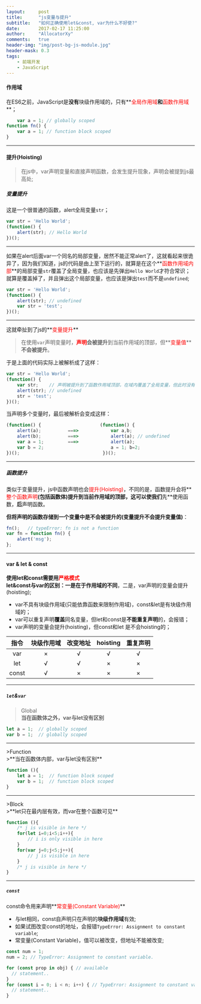 ```yaml
---
layout:     post
title:      "js变量与提升"
subtitle:   "如何正确使用let&const, var为什么不好使?"
date:       2017-02-17 11:25:00
author:     "AllocatorXy"
comments:   true
header-img: "img/post-bg-js-module.jpg"
header-mask: 0.3
tags:
    - 前端开发
    - JavaScript
---
```


#### 作用域
在ES6之前，JavaScript是**没有**块级作用域的，只有**<font color="red">全局作用域</font>**和**<font color="red">函数作用域</font>**；

```javascript
    var a = 1; // globally scoped
function fn() {
    var a = 1; // function block scoped
}
```
<hr />

#### 提升(Hoisting)
>在js中，var声明变量和直接声明函数，会发生提升现象，声明会被提到js最高处;

##### 变量提升
这是一个很普通的函数，alert全局变量`str`；

```javascript
var str = 'Hello World'; 
(function() { 
    alert(str); // Hello World
})();
```
<hr />

如果在alert后面var一个同名的局部变量，居然不能正常alert了，这就看起来很诡异了，因为我们知道，js的代码是由上至下运行的，就算是在这个**<font color="red">函数作用域内部</font>**的局部变量`str`覆盖了全局变量，也应该是先弹出`Hello World`才符合常识；<br />
就算是覆盖掉了，并且弹出这个局部变量，也应该是弹出`test`而不是`undefined`;

```javascript
var str = 'Hello World'; 
(function() { 
    alert(str); // undefined
    var str = 'test';
})();
```
<hr />

这就牵扯到了js的**<font color="red">变量提升</font>**<br />
>在使用`var`声明变量时，**<font color="red">声明</font>**会被**提升**到当前作用域的顶部，但**<font color="red">变量值</font>****不会被提升**。

于是上面的代码实际上被解析成了这样：

```javascript
var str = 'Hello World'; 
(function() { 
    var str;    // 声明被提升到了函数作用域顶部，在域内覆盖了全局变量，但此时没有被赋值
    alert(str); // undefined
    str = 'test';
})();
```

当声明多个变量时，最后被解析会变成这样：

```js
(function() {                      (function() {
    alert(a);          ===>            var a,b;
    alert(b);          ===>            alert(a); // undefined
    var a = 1;         ===>            alert(a);
    var b = 2;                         a = 1; b=2;
})();                               })();
```
<hr />

##### 函数提升
类似于变量提升，js中函数声明也会<font color="red">提升(Hoisting)</font>，不同的是，函数提升会将**<font color="red">整个函数声明</font>**(包括函数体)提升到当前作用域的顶部，这可以使我们**先**使用函数，**后**声明函数。

**但将声明的函数存储到一个变量中是不会被提升的(变量提升不会提升变量值)**：

```js
fn();   // typeError: fn is not a function
var fn = function fn() {
    alert('msg');
};
```
<hr />

#### var & let & const
**使用let和const需要用<font color="red">严格模式</font>**<br />
**let&const与var的区别：一是在于作用域的不同**，二是，var声明的变量会提升(hoisting);

- var不具有块级作用域(只能依靠函数来限制作用域)，const&let是有块级作用域的；
- var可以重复声明**覆盖**同名变量，但let和const是**不能重复声明**的，会报错；
- var声明的变量会提升(hoisting)，但const和let 是不会hoisting的；

|  指令  |块级作用域|改变地址|hoisting|重复声明|
| :----: | :------: | :----: |  :---: |  :--:  |
|  var   |    ×     |    √   |    √   |    √   |
|  let   |    √     |    √   |    ×   |    ×   |
| const  |    √     |    ×   |    ×   |    ×   |

<hr />

##### `let`&`var`

>Global<br />
>**当在函数体之外，var与let没有区别**

```javascript
let a = 1;  // globally scoped
var b = 1;  // globally scoped
```
<hr />
>Function<br />
>**当在函数体内部，var与let没有区别**

```javascript
function (){
    let a = 1;  // function block scoped
    var b = 1;  // function block scoped
}
```
<hr />
>Block<br />
>**let只在最内层有效，而var在整个函数可见**

```javascript
function (){
    /* j is visible in here */
    for(let i=0;i<5;i++){
        // i is only visible in here
    }
    for(var j=0;j<5;j++){
        // j is visible in here
    }
    /* j is visible in here */
}
```
<hr />

##### `const`
const命令用来声明**<font color="red">常变量(Constant Variable)</font>**<br />

- 与let相同，const自声明只在声明的**块级作用域**有效;
- 如果试图改变const的地址，会报错`TypeError: Assignment to constant variable`;
- 常变量(Constant Variable)，值可以被改变，但地址不能被改变;

```js
const num = 1;
num = 2; // TypeError: Assignment to constant variable.

for (const prop in obj) { // available
  // statement..
}
for (const i = 0; i < n; i++) { // TypeError: Assignment to constant variable.
  // statement..
}
```
